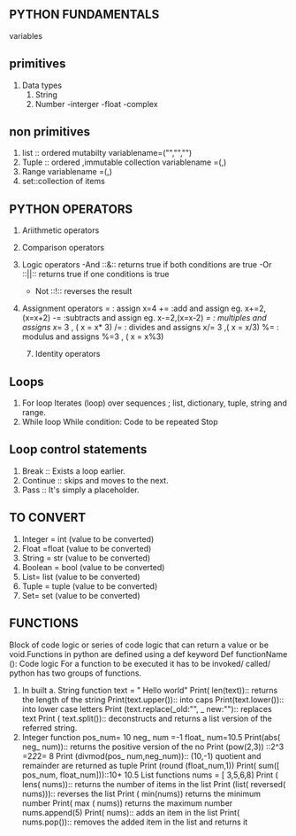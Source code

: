 ## PYTHON FUNDAMENTALS
variables
## primitives
1. Data types
   1. String
   2. Number
      -interger
      -float
      -complex
## non primitives
1. list :: ordered mutabilty
    variablename=("","","")
2. Tuple :: ordered ,immutable collection
  variablename =(,)
3. Range
     variablename =(,)
4. set::collection of items

## PYTHON OPERATORS
1. Ariithmetic operators
2. Comparison operators
3. Logic operators
   -And ::&:: returns true if both conditions are true
   -Or ::||:: returns true if one conditions is true
   - Not ::!:: reverses the result 
5. Assignment operators
   = : assign x=4
   += :add and assign eg. x+=2,(x=x+2)
   -= :subtracts and assign eg. x-=2,(x=x-2)
   *= : multiples and assigns x*= 3 , ( x = x* 3)
   /= : divides and assigns x/= 3 ,( x = x/3)
   %= : modulus and assigns %=3 , ( x = x%3)

   7. Identity operators
## Loops 
1. For loop
   Iterates (loop) over sequences \; list, dictionary, tuple, string and range.
2. While loop
While condition: 
         Code to be repeated 
              Stop
## Loop control statements
1. Break  :: Exists a loop earlier. 
2. Continue :: skips and moves to the next.
3. Pass :: It's simply a placeholder.
## TO CONVERT 
1. Integer = int (value to be converted)
2. Float  =float (value to be converted)
3. String = str (value to be converted)
4. Boolean = bool (value to be converted)
5. List= list  (value to be converted)
6. Tuple = tuple (value to be converted)
7. Set= set (value to be converted)
   
## FUNCTIONS 
Block of code logic or series of code logic that can return a value or be void.Functions in python are defined using a def keyword 
Def functionName ():
       Code logic For a function to be executed it has to be invoked/ called/ python has two groups of functions.
1. In built
   a. String function
         text = " Hello world"
      Print( len(text)):: returns the length of the string 
      Print(text.upper()):: into caps 
      Print(text.lower()):: into lower case letters 
      Print (text.replace(_old:"", _ new:""):: replaces                               
      text
      Print ( text.split()):: deconstructs and returns a
       list version of the referred string.
2. Integer function
    pos_num= 10
    neg_ num =-1
    float_ num=10.5
    Print(abs( neg_ num)):: returns the positive version 
    of the no
    Print (pow(2,3)) ::2^3 =2*2*2= 8
    Print (divmod(pos_ num,neg_num)):: (10,-1) quotient
    and remainder are returned as tuple 
    Print (round (float_num,1))
    Print( sum([ pos_num, float_num]))::10+ 10.5 List functions nums = [ 3,5,6,8]
    Print ( lens( nums)):: returns the number of items in 
    the list 
    Print (list( reversed( nums))):: reverses the list 
    Print ( min(nums)) returns the minimum number 
    Print( max ( nums)) returns the maximum number 
    nums.append(5)
         Print( nums):: adds an item in the list
    Print( nums.pop()):: removes the added item in 
    the list and returns it 


